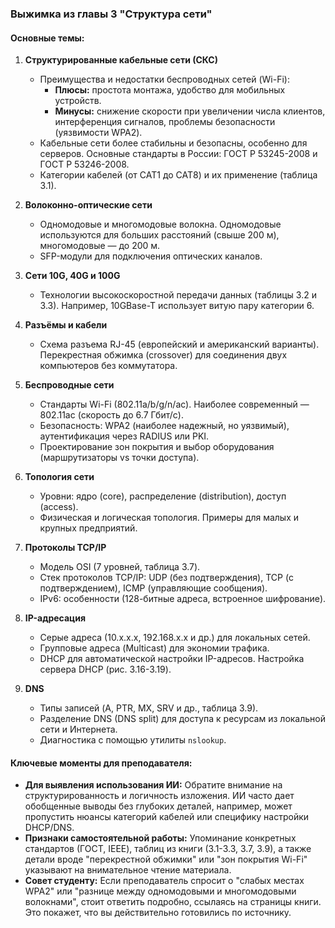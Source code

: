 ### Выжимка из главы 3 "Структура сети"

#### Основные темы:
1. **Структурированные кабельные сети (СКС)**
   - Преимущества и недостатки беспроводных сетей (Wi-Fi):
     - **Плюсы:** простота монтажа, удобство для мобильных устройств.
     - **Минусы:** снижение скорости при увеличении числа клиентов, интерференция сигналов, проблемы безопасности (уязвимости WPA2).
   - Кабельные сети более стабильны и безопасны, особенно для серверов. Основные стандарты в России: ГОСТ Р 53245-2008 и ГОСТ Р 53246-2008.
   - Категории кабелей (от CAT1 до CAT8) и их применение (таблица 3.1).

2. **Волоконно-оптические сети**
   - Одномодовые и многомодовые волокна. Одномодовые используются для больших расстояний (свыше 200 м), многомодовые — до 200 м.
   - SFP-модули для подключения оптических каналов.

3. **Сети 10G, 40G и 100G**
   - Технологии высокоскоростной передачи данных (таблицы 3.2 и 3.3). Например, 10GBase-T использует витую пару категории 6.

4. **Разъёмы и кабели**
   - Схема разъема RJ-45 (европейский и американский варианты). Перекрестная обжимка (crossover) для соединения двух компьютеров без коммутатора.

5. **Беспроводные сети**
   - Стандарты Wi-Fi (802.11a/b/g/n/ac). Наиболее современный — 802.11ac (скорость до 6.7 Гбит/с).
   - Безопасность: WPA2 (наиболее надежный, но уязвимый), аутентификация через RADIUS или PKI.
   - Проектирование зон покрытия и выбор оборудования (маршрутизаторы vs точки доступа).

6. **Топология сети**
   - Уровни: ядро (core), распределение (distribution), доступ (access).
   - Физическая и логическая топология. Примеры для малых и крупных предприятий.

7. **Протоколы TCP/IP**
   - Модель OSI (7 уровней, таблица 3.7).
   - Стек протоколов TCP/IP: UDP (без подтверждения), TCP (с подтверждением), ICMP (управляющие сообщения).
   - IPv6: особенности (128-битные адреса, встроенное шифрование).

8. **IP-адресация**
   - Серые адреса (10.x.x.x, 192.168.x.x и др.) для локальных сетей.
   - Групповые адреса (Multicast) для экономии трафика.
   - DHCP для автоматической настройки IP-адресов. Настройка сервера DHCP (рис. 3.16-3.19).

9. **DNS**
   - Типы записей (A, PTR, MX, SRV и др., таблица 3.9).
   - Разделение DNS (DNS split) для доступа к ресурсам из локальной сети и Интернета.
   - Диагностика с помощью утилиты `nslookup`.

#### Ключевые моменты для преподавателя:
- **Для выявления использования ИИ:** Обратите внимание на структурированность и логичность изложения. ИИ часто дает обобщенные выводы без глубоких деталей, например, может пропустить нюансы категорий кабелей или специфику настройки DHCP/DNS.
- **Признаки самостоятельной работы:** Упоминание конкретных стандартов (ГОСТ, IEEE), таблиц из книги (3.1-3.3, 3.7, 3.9), а также детали вроде "перекрестной обжимки" или "зон покрытия Wi-Fi" указывают на внимательное чтение материала.
- **Совет студенту:** Если преподаватель спросит о "слабых местах WPA2" или "разнице между одномодовыми и многомодовыми волокнами", стоит ответить подробно, ссылаясь на страницы книги. Это покажет, что вы действительно готовились по источнику.